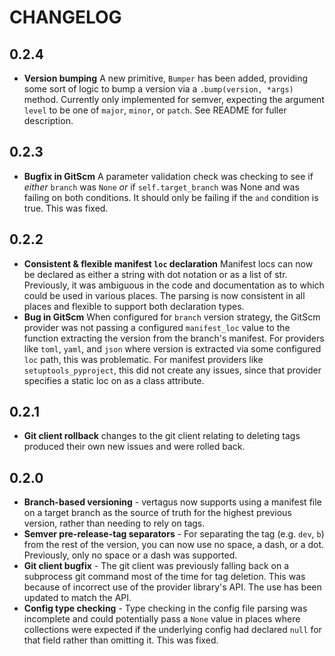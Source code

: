 CHANGELOG
===

0.2.4
---

* **Version bumping** A new primitive, `Bumper` has been added, providing some sort of logic to bump a version via a `.bump(version, *args)` method. Currently only implemented for semver, expecting the argument `level` to be one of `major`, `minor`, or `patch`. See README for fuller description.

0.2.3
---

* **Bugfix in GitScm** A parameter validation check was checking to see if _either_ `branch` was `None` _or_ if `self.target_branch` was None and was failing on both conditions. It should only be failing if the `and` condition is true. This was fixed.

0.2.2
---

* **Consistent & flexible manifest `loc` declaration** Manifest locs can now be declared as either a string with dot notation or as a list of str. Previously, it was ambiguous in the code and documentation as to which could be used in various places. The parsing is now consistent in all places and flexible to support both declaration types.
* **Bug in GitScm** When configured for `branch` version strategy, the GitScm provider was not passing a configured `manifest_loc` value to the function extracting the version from the branch's manifest. For providers like `toml`, `yaml`, and `json` where version is extracted via some configured `loc` path, this was problematic. For manifest providers like `setuptools_pyproject`, this did not create any issues, since that provider specifies a static loc on as a class attribute.


0.2.1
---

* **Git client rollback** changes to the git client relating to deleting tags produced their own new issues and were rolled back.

0.2.0
---

* **Branch-based versioning** - vertagus now supports using a manifest file on a target branch as the source of truth for the highest previous version, rather than needing to rely on tags.
* **Semver pre-release-tag separators** - For separating the tag (e.g. `dev`, `b`) from the rest of the version, you can now use no space, a dash, or a dot. Previously, only no space or a dash was supported.
* **Git client bugfix** - The git client was previously falling back on a subprocess git command most of the time for tag deletion. This was because of incorrect use of the provider library's API. The use has been updated to match the API.
* **Config type checking** - Type checking in the config file parsing was incomplete and could potentially pass a `None` value in places where collections were expected if the underlying config had declared `null` for that field rather than omitting it. This was fixed.
